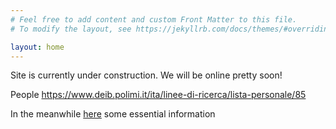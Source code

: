 ```yaml
---
# Feel free to add content and custom Front Matter to this file.
# To modify the layout, see https://jekyllrb.com/docs/themes/#overriding-theme-defaults

layout: home
---
```

 Site is currently under construction. We will be online pretty soon!
 
 
 People https://www.deib.polimi.it/ita/linee-di-ricerca/lista-personale/85
 
 

 In the meanwhile [here](https://www.deib.polimi.it/eng/research-lines/details/85) some essential information

 
